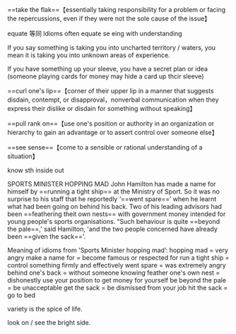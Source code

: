 ==take the flak==【essentially taking responsibility for a problem or facing the repercussions, even if they were not the sole cause of the issue】

equate 等同
Idioms often equate se eing with understanding

If you say something is taking you into uncharted territory / waters, you mean it is taking you into unknown areas of experience.

If you have something up your sleeve, you have a secret plan or idea (someone playing cards for money may hide a card up thcir sleeve)

==curl one's lip==【corner of their upper lip in a manner that suggests disdain, contempt, or disapproval，nonverbal communication when they express their dislike or disdain for something without speaking】

==pull rank on==【use one's position or authority in an organization or hierarchy to gain an advantage or to assert control over someone else】

==see sense==【come to a sensible or rational understanding of a situation】


know sth inside out


SPORTS MINISTER HOPPING MAD
John Hamilton has made a name for himself by ==running a tight ship== at the Ministry of Sport. So it was no surprise to his staff that he reportedly ‘==went spare==’ when he learnt what had been going on behind his back. Two of his leading advisors had been ==feathering theit own nests== with government money intended for young people's sports organisations. “Such behaviour is quite ==beyond the pale==,' said Hamilton, 'and the two people concerned have already been ==given the sack=='.

Meaning of idioms from 'Sports Minister hopping mad’: 
hopping mad = very angry 
make a name for = become famous or respected for 
run a tight ship = control something firmly and effectively 
went spare = was extremely angry 
behind one's back = without someone knowing 
feather one's own nest = dishonestly use your position to get money for yourself 
be beyond the pale = be unacceptable 
get the sack = be dismissed from your job
hit the sack = go to bed

variety is the spice of life.

look on / see the bright side.